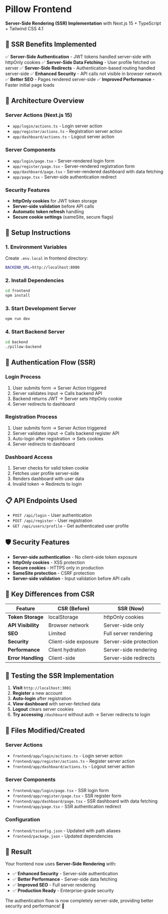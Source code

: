 # Pillow Frontend

**Server-Side Rendering (SSR) Implementation** with Next.js 15 + TypeScript + Tailwind CSS 4.1

## 🚀 **SSR Benefits Implemented**

✅ **Server-Side Authentication** - JWT tokens handled server-side with httpOnly cookies
✅ **Server-Side Data Fetching** - User profile fetched on server
✅ **Server-Side Redirects** - Authentication-based routing handled server-side
✅ **Enhanced Security** - API calls not visible in browser network
✅ **Better SEO** - Pages rendered server-side
✅ **Improved Performance** - Faster initial page loads

## 📁 **Architecture Overview**

### **Server Actions** (Next.js 15)
- `app/login/actions.ts` - Login server action
- `app/register/actions.ts` - Registration server action
- `app/dashboard/actions.ts` - Logout server action

### **Server Components**
- `app/login/page.tsx` - Server-rendered login form
- `app/register/page.tsx` - Server-rendered registration form
- `app/dashboard/page.tsx` - Server-rendered dashboard with data fetching
- `app/page.tsx` - Server-side authentication redirect

### **Security Features**
- **httpOnly cookies** for JWT token storage
- **Server-side validation** before API calls
- **Automatic token refresh** handling
- **Secure cookie settings** (sameSite, secure flags)

## 🔧 **Setup Instructions**

### **1. Environment Variables**
Create `.env.local` in frontend directory:
```bash
BACKEND_URL=http://localhost:8080
```

### **2. Install Dependencies**
```bash
cd frontend
npm install
```

### **3. Start Development Server**
```bash
npm run dev
```

### **4. Start Backend Server**
```bash
cd backend
./pillow-backend
```

## 🔐 **Authentication Flow (SSR)**

### **Login Process**
1. User submits form → Server Action triggered
2. Server validates input → Calls backend API
3. Backend returns JWT → Server sets httpOnly cookie
4. Server redirects to dashboard

### **Registration Process**
1. User submits form → Server Action triggered
2. Server validates input → Calls backend register API
3. Auto-login after registration → Sets cookies
4. Server redirects to dashboard

### **Dashboard Access**
1. Server checks for valid token cookie
2. Fetches user profile server-side
3. Renders dashboard with user data
4. Invalid token → Redirects to login

## 📋 **API Endpoints Used**

- `POST /api/login` - User authentication
- `POST /api/register` - User registration
- `GET /api/users/profile` - Get authenticated user profile

## 🛡️ **Security Features**

- **Server-side authentication** - No client-side token exposure
- **httpOnly cookies** - XSS protection
- **Secure cookies** - HTTPS only in production
- **SameSite protection** - CSRF protection
- **Server-side validation** - Input validation before API calls

## 🎯 **Key Differences from CSR**

| Feature | CSR (Before) | SSR (Now) |
|---------|-------------|-----------|
| **Token Storage** | localStorage | httpOnly cookies |
| **API Visibility** | Browser network | Server-side only |
| **SEO** | Limited | Full server rendering |
| **Security** | Client-side exposure | Server-side protection |
| **Performance** | Client hydration | Server-side rendering |
| **Error Handling** | Client-side | Server-side redirects |

## 🚀 **Testing the SSR Implementation**

1. **Visit** `http://localhost:3001`
2. **Register** a new account
3. **Auto-login** after registration
4. **View dashboard** with server-fetched data
5. **Logout** clears server cookies
6. **Try accessing** `/dashboard` without auth → Server redirects to login

## 📝 **Files Modified/Created**

### **Server Actions**
- `frontend/app/login/actions.ts` - Login server action
- `frontend/app/register/actions.ts` - Register server action
- `frontend/app/dashboard/actions.ts` - Logout server action

### **Server Components**
- `frontend/app/login/page.tsx` - SSR login form
- `frontend/app/register/page.tsx` - SSR register form
- `frontend/app/dashboard/page.tsx` - SSR dashboard with data fetching
- `frontend/app/page.tsx` - SSR authentication redirect

### **Configuration**
- `frontend/tsconfig.json` - Updated with path aliases
- `frontend/package.json` - Updated dependencies

## 🎉 **Result**

Your frontend now uses **Server-Side Rendering** with:
- ✅ **Enhanced Security** - Server-side authentication
- ✅ **Better Performance** - Server-side data fetching
- ✅ **Improved SEO** - Full server rendering
- ✅ **Production Ready** - Enterprise-grade security

The authentication flow is now completely server-side, providing better security and performance! 🚀